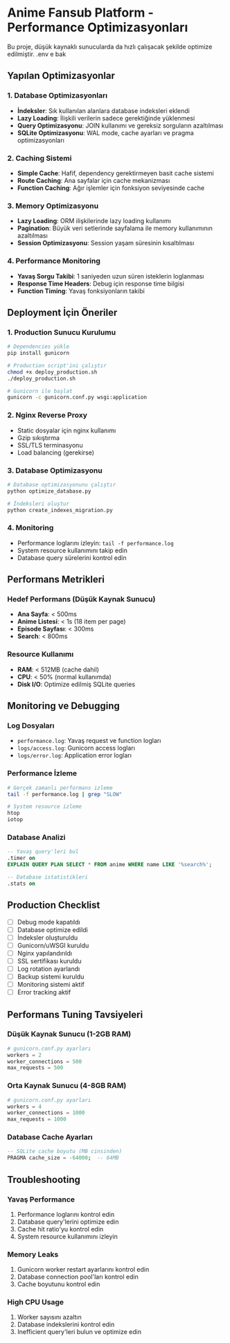 # Anime Fansub Platform - Performance Optimizasyonları

Bu proje, düşük kaynaklı sunucularda da hızlı çalışacak şekilde optimize edilmiştir.
.env e bak

## Yapılan Optimizasyonlar

### 1. Database Optimizasyonları

-   **İndeksler**: Sık kullanılan alanlara database indeksleri eklendi
-   **Lazy Loading**: İlişkili verilerin sadece gerektiğinde yüklenmesi
-   **Query Optimizasyonu**: JOIN kullanımı ve gereksiz sorguların azaltılması
-   **SQLite Optimizasyonu**: WAL mode, cache ayarları ve pragma optimizasyonları

### 2. Caching Sistemi

-   **Simple Cache**: Hafif, dependency gerektirmeyen basit cache sistemi
-   **Route Caching**: Ana sayfalar için cache mekanizması
-   **Function Caching**: Ağır işlemler için fonksiyon seviyesinde cache

### 3. Memory Optimizasyonu

-   **Lazy Loading**: ORM ilişkilerinde lazy loading kullanımı
-   **Pagination**: Büyük veri setlerinde sayfalama ile memory kullanımının azaltılması
-   **Session Optimizasyonu**: Session yaşam süresinin kısaltılması

### 4. Performance Monitoring

-   **Yavaş Sorgu Takibi**: 1 saniyeden uzun süren isteklerin loglanması
-   **Response Time Headers**: Debug için response time bilgisi
-   **Function Timing**: Yavaş fonksiyonların takibi

## Deployment İçin Öneriler

### 1. Production Sunucu Kurulumu

```bash
# Dependencies yükle
pip install gunicorn

# Production script'ini çalıştır
chmod +x deploy_production.sh
./deploy_production.sh

# Gunicorn ile başlat
gunicorn -c gunicorn.conf.py wsgi:application
```

### 2. Nginx Reverse Proxy

-   Static dosyalar için nginx kullanımı
-   Gzip sıkıştırma
-   SSL/TLS terminasyonu
-   Load balancing (gerekirse)

### 3. Database Optimizasyonu

```bash
# Database optimizasyonunu çalıştır
python optimize_database.py

# İndeksleri oluştur
python create_indexes_migration.py
```

### 4. Monitoring

-   Performance loglarını izleyin: `tail -f performance.log`
-   System resource kullanımını takip edin
-   Database query sürelerini kontrol edin

## Performans Metrikleri

### Hedef Performans (Düşük Kaynak Sunucu)

-   **Ana Sayfa**: < 500ms
-   **Anime Listesi**: < 1s (18 item per page)
-   **Episode Sayfası**: < 300ms
-   **Search**: < 800ms

### Resource Kullanımı

-   **RAM**: < 512MB (cache dahil)
-   **CPU**: < 50% (normal kullanımda)
-   **Disk I/O**: Optimize edilmiş SQLite queries

## Monitoring ve Debugging

### Log Dosyaları

-   `performance.log`: Yavaş request ve function logları
-   `logs/access.log`: Gunicorn access logları
-   `logs/error.log`: Application error logları

### Performance İzleme

```bash
# Gerçek zamanlı performans izleme
tail -f performance.log | grep "SLOW"

# System resource izleme
htop
iotop
```

### Database Analizi

```sql
-- Yavaş query'leri bul
.timer on
EXPLAIN QUERY PLAN SELECT * FROM anime WHERE name LIKE '%search%';

-- Database istatistikleri
.stats on
```

## Production Checklist

-   [ ] Debug mode kapatıldı
-   [ ] Database optimize edildi
-   [ ] İndeksler oluşturuldu
-   [ ] Gunicorn/uWSGI kuruldu
-   [ ] Nginx yapılandırıldı
-   [ ] SSL sertifikası kuruldu
-   [ ] Log rotation ayarlandı
-   [ ] Backup sistemi kuruldu
-   [ ] Monitoring sistemi aktif
-   [ ] Error tracking aktif

## Performans Tuning Tavsiyeleri

### Düşük Kaynak Sunucu (1-2GB RAM)

```python
# gunicorn.conf.py ayarları
workers = 2
worker_connections = 500
max_requests = 500
```

### Orta Kaynak Sunucu (4-8GB RAM)

```python
# gunicorn.conf.py ayarları
workers = 4
worker_connections = 1000
max_requests = 1000
```

### Database Cache Ayarları

```sql
-- SQLite cache boyutu (MB cinsinden)
PRAGMA cache_size = -64000;  -- 64MB
```

## Troubleshooting

### Yavaş Performance

1. Performance loglarını kontrol edin
2. Database query'lerini optimize edin
3. Cache hit ratio'yu kontrol edin
4. System resource kullanımını izleyin

### Memory Leaks

1. Gunicorn worker restart ayarlarını kontrol edin
2. Database connection pool'ları kontrol edin
3. Cache boyutunu kontrol edin

### High CPU Usage

1. Worker sayısını azaltın
2. Database indekslerini kontrol edin
3. Inefficient query'leri bulun ve optimize edin
